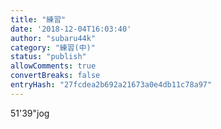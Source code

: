 ```yaml
---
title: "練習"
date: '2018-12-04T16:03:40'
author: "subaru44k"
category: "練習(中)"
status: "publish"
allowComments: true
convertBreaks: false
entryHash: "27fcdea2b692a21673a0e4db11c78a97"
---
```

51'39"jog

